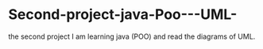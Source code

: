 # Second-project-java-Poo---UML-
the  second project I am learning  java (POO) and read the diagrams of UML. 
